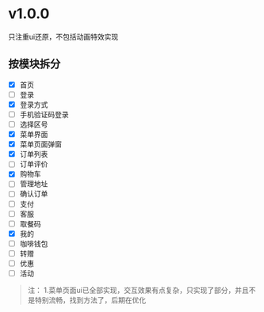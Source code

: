 <!--
 * @Author: meetqy
 * @since: 2019-08-08 10:32:20
 * @lastTime: 2019-08-19 11:36:55
 * @LastEditors: meetqy
 -->
# v1.0.0
只注重ui还原，不包括动画特效实现

## 按模块拆分

- [x] 首页
- [ ] 登录
- [x] 登录方式
- [ ] 手机验证码登录
- [ ] 选择区号
- [x] 菜单界面
- [x] 菜单页面弹窗
- [x] 订单列表
- [ ] 订单评价
- [x] 购物车
- [ ] 管理地址
- [ ] 确认订单
- [ ] 支付
- [ ] 客服
- [ ] 取餐码
- [x] 我的
- [ ] 咖啡钱包
- [ ] 转赠
- [ ] 优惠
- [ ] 活动

> 注： 1.菜单页面ui已全部实现，交互效果有点复杂，只实现了部分，并且不是特别流畅，找到方法了，后期在优化